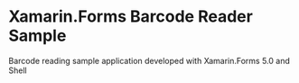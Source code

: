 # Xamarin.Forms Barcode Reader Sample
Barcode reading sample application developed with Xamarin.Forms 5.0 and Shell 
